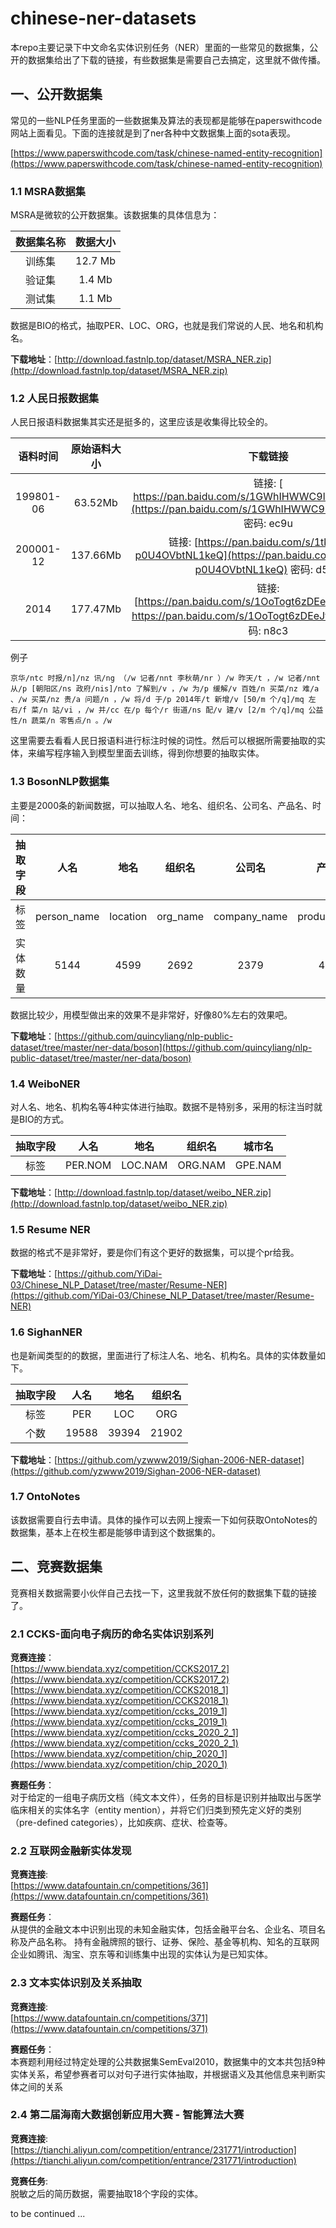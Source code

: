 # chinese-ner-datasets
本repo主要记录下中文命名实体识别任务（NER）里面的一些常见的数据集，公开的数据集给出了下载的链接，有些数据集是需要自己去搞定，这里就不做传播。

## 一、公开数据集
常见的一些NLP任务里面的一些数据集及算法的表现都是能够在paperswithcode网站上面看见。下面的连接就是到了ner各种中文数据集上面的sota表现。

[https://www.paperswithcode.com/task/chinese-named-entity-recognition](https://www.paperswithcode.com/task/chinese-named-entity-recognition)

### 1.1 MSRA数据集
MSRA是微软的公开数据集。该数据集的具体信息为：

|数据集名称|数据大小|
|:-: | :-: | 
|训练集|12.7 Mb|
|验证集|1.4 Mb|
|测试集|1.1 Mb|

数据是BIO的格式，抽取PER、LOC、ORG，也就是我们常说的人民、地名和机构名。


 **下载地址**：[http://download.fastnlp.top/dataset/MSRA_NER.zip](http://download.fastnlp.top/dataset/MSRA_NER.zip)
 
### 1.2 人民日报数据集

人民日报语料数据集其实还是挺多的，这里应该是收集得比较全的。

|语料时间|原始语料大小|下载链接|
|:---:|:---:|:---:|
|199801-06|63.52Mb|链接: [ https://pan.baidu.com/s/1GWhIHWWC9lKZALTDqc_ovw](https://pan.baidu.com/s/1GWhIHWWC9lKZALTDqc_ovw)  密码: ec9u|
|200001-12|137.66Mb|链接: [https://pan.baidu.com/s/1tkMLVxJ-p0U4OVbtNL1keQ](https://pan.baidu.com/s/1tkMLVxJ-p0U4OVbtNL1keQ)  密码: d519|
|2014|177.47Mb|链接: [https://pan.baidu.com/s/1OoTogt6zDEeJfimWKnb0zw]( https://pan.baidu.com/s/1OoTogt6zDEeJfimWKnb0zw)  密码: n8c3|


例子
```
京华/ntc 时报/n]/nz 讯/ng （/w 记者/nnt 李秋萌/nr ）/w 昨天/t ，/w 记者/nnt 从/p [朝阳区/ns 政府/nis]/nto 了解到/v ，/w 为/p 缓解/v 百姓/n 买菜/nz 难/a 、/w 买菜/nz 贵/a 问题/n ，/w 将/d 于/p 2014年/t 新增/v [50/m 个/q]/mq 左右/f 菜/n 站/vi ，/w 并/cc 在/p 每个/r 街道/ns 配/v 建/v [2/m 个/q]/mq 公益性/n 蔬菜/n 零售点/n 。/w
```

这里需要去看看人民日报语料进行标注时候的词性。然后可以根据所需要抽取的实体，来编写程序输入到模型里面去训练，得到你想要的抽取实体。

### 1.3 BosonNLP数据集
主要是2000条的新闻数据，可以抽取人名、地名、组织名、公司名、产品名、时间：

|抽取字段|人名|地名|组织名|公司名|产品名|时间|
|:---:|:---:|:---:|:---:|:---:|:---:|:---:|
|标签|person_name|location|org_name|company_name|product_name|time|
|实体数量|5144|4599|2692|2379|4130|4255|


数据比较少，用模型做出来的效果不是非常好，好像80%左右的效果吧。

 **下载地址**：[https://github.com/quincyliang/nlp-public-dataset/tree/master/ner-data/boson](https://github.com/quincyliang/nlp-public-dataset/tree/master/ner-data/boson)

### 1.4 WeiboNER

对人名、地名、机构名等4种实体进行抽取。数据不是特别多，采用的标注当时就是BIO的方式。

|抽取字段|人名|地名|组织名|城市名|
|:---:|:---:|:---:|:---:|:---:
|标签|PER.NOM|LOC.NAM|ORG.NAM|GPE.NAM|

 **下载地址**：[http://download.fastnlp.top/dataset/weibo_NER.zip](http://download.fastnlp.top/dataset/weibo_NER.zip)

### 1.5 Resume NER
 数据的格式不是非常好，要是你们有这个更好的数据集，可以提个pr给我。
 
 **下载地址**：[https://github.com/YiDai-03/Chinese_NLP_Dataset/tree/master/Resume-NER](https://github.com/YiDai-03/Chinese_NLP_Dataset/tree/master/Resume-NER)

### 1.6 SighanNER

也是新闻类型的的数据，里面进行了标注人名、地名、机构名。具体的实体数量如下。

|抽取字段|人名|地名|组织名|
|:---:|:---:|:---:|:---:|
|标签|PER|LOC|ORG|
|个数|19588|39394|21902|


**下载地址**：[https://github.com/yzwww2019/Sighan-2006-NER-dataset](https://github.com/yzwww2019/Sighan-2006-NER-dataset)

### 1.7 OntoNotes

该数据需要自行去申请。具体的操作可以去网上搜索一下如何获取OntoNotes的数据集，基本上在校生都是能够申请到这个数据集的。

## 二、竞赛数据集

竞赛相关数据需要小伙伴自己去找一下，这里我就不放任何的数据集下载的链接了。

### 2.1 CCKS-面向电子病历的命名实体识别系列
**竞赛连接**：  
[https://www.biendata.xyz/competition/CCKS2017_2](https://www.biendata.xyz/competition/CCKS2017_2)  
[https://www.biendata.xyz/competition/CCKS2018_1](https://www.biendata.xyz/competition/CCKS2018_1)    
[https://www.biendata.xyz/competition/ccks_2019_1](https://www.biendata.xyz/competition/ccks_2019_1)
[https://www.biendata.xyz/competition/ccks_2020_2_1](https://www.biendata.xyz/competition/ccks_2020_2_1)
[https://www.biendata.xyz/competition/chip_2020_1](https://www.biendata.xyz/competition/chip_2020_1)

**赛题任务**：  
对于给定的一组电子病历文档（纯文本文件），任务的目标是识别并抽取出与医学临床相关的实体名字（entity mention），并将它们归类到预先定义好的类别（pre-defined categories），比如疾病、症状、检查等。

### 2.2 互联网金融新实体发现
**竞赛连接**:  
[https://www.datafountain.cn/competitions/361](https://www.datafountain.cn/competitions/361)  

**赛题任务**：   
从提供的金融文本中识别出现的未知金融实体，包括金融平台名、企业名、项目名称及产品名称。
持有金融牌照的银行、证券、保险、基金等机构、知名的互联网企业如腾讯、淘宝、京东等和训练集中出现的实体认为是已知实体。

### 2.3 文本实体识别及关系抽取
**竞赛连接**:  
[https://www.datafountain.cn/competitions/371](https://www.datafountain.cn/competitions/371)

**赛题任务**：  
本赛题利用经过特定处理的公共数据集SemEval2010，数据集中的文本共包括9种实体关系，希望参赛者可以对句子进行实体抽取，并根据语义及其他信息来判断实体之间的关系

### 2.4 第二届海南大数据创新应用大赛 - 智能算法大赛
**竞赛连接**:  
[https://tianchi.aliyun.com/competition/entrance/231771/introduction](https://tianchi.aliyun.com/competition/entrance/231771/introduction)

**竞赛任务**:    
脱敏之后的简历数据，需要抽取18个字段的实体。


to be continued ...